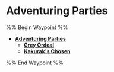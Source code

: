 # Adventuring Parties

%% Begin Waypoint %%

* **[Adventuring Parties](Adventuring%20Parties.md)**
  * **[Grey Ordeal](Grey%20Ordeal\Grey%20Ordeal.md)**
  * **[Kakurak's Chosen](Kakurak's%20Chosen\Kakurak's%20Chosen.md)**

%% End Waypoint %%
